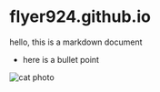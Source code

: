 # flyer924.github.io

hello, this is a markdown document

* here is a bullet point

![cat photo](https://images.pexels.com/photos/45201/kitty-cat-kitten-pet-45201.jpeg?auto=compress&cs=tinysrgb&w=1260&h=750&dpr=1)
